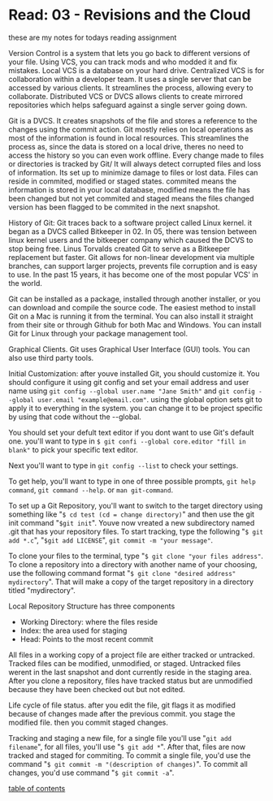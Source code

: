 # Read: 03 - Revisions and the Cloud

these are my notes for todays reading assignment

Version Control is a system that lets you go back to different versions of your file. Using VCS, you can track mods and who modded it and fix mistakes. Local VCS is a database on your hard drive. Centralized VCS is for collaboration within a developer team. It uses a single server that can be accessed by various clients. It streamlines the process, allowing every to collaborate. Distributed VCS or DVCS allows clients to create mirrored repositories which helps safeguard against a single server going down.

Git is a DVCS. It creates snapshots of the file and stores a reference to the changes using the commit action. Git mostly relies on local operations as most of the information is found in local resources. This streamlines the process as, since the data is stored on a local drive, theres no need to access the history so you can even work offline. Every change made to files or directories is tracked by Git/ It will always detect corrupted files and loss of information. Its set up to minimize damage to files or lost data. Files can reside in commited, modified or staged states. commited means the information is stored in your local database, modified means the file has been changed but not yet commited and staged means the files changed version has been flagged to be commited in the next snapshot.

History of Git: Git traces back to a software project called Linux kernel. it began as a DVCS called Bitkeeper in 02. In 05, there was tension between linux kernel users and the bitkeeper company which caused the DCVS to stop being free. Linus Torvalds created Git to serve as a Bitkeeper replacement but faster. Git allows for non-linear development via multiple branches, can support larger projects, prevents file corruption and is easy to use. In the past 15 years, it has become one of the most popular VCS' in the world.

Git can be installed as a package, installed through another installer, or you can download and compile the source code.
The easiest method to install Git on a Mac is running it from the terminal. You can also install it straight from their site or through Github for both Mac and Windows. You can install Git for Linux through your package management tool.

Graphical Clients. Git uses Graphical User Interface (GUI) tools. You can also use third party tools. 

Initial Customization: after youve installed Git, you should customize it. You should configure it using git config and set your email address and user name using `git config --global user.name "Jane Smith"` and `git config --global user.email "example@email.com"`. using the global option sets git to apply it to everything in the system. you can change it to be project specific by using that code without the --global.

You should set your defult text editor if you dont want to use Git's default one. you'll want to type in  `$ git confi --global core.editor "fill in blank"` to pick your specific text editor.

Next you'll want to type in `git config --list` to check your settings.

To get help, you'll want to type in one of three possible prompts, `git help command`, `git command --help`. or `man git-command`.

To set up a Git Repository, you'll want to switch to the target directory using something like "`$ cd test (cd = change directory)`" and then use the git init command "`$git init`". Youve now vreated a new subdirectory named .git that has your repository files. To start tracking, type the following "`$ git add *.c`", "`$git add LICENSE`", `git commit -m "your message"`.

To clone your files to the terminal, type "`$ git clone "your files address"`. To clone a repository into a directory with another name of your choosing, use the following command format "`$ git clone "desired address" mydirectory`". That will make a copy of the target repository in a directory titled "mydirectory".

Local Repository Structure has three components 
- Working Directory: where the files reside
- Index: the area used for staging
- Head: Points to the most recent commit

All files in a working copy of a project file are either tracked or untracked. Tracked files can be modified, unmodified, or staged. Untracked files werent in the last snapshot and dont currently reside in the staging area. After you clone a repository, files have tracked status but are unmodified because they have been checked out but not edited.

Life cycle of file status. after you edit the file, git flags it as modified because of changes made after the previous commit. you stage the modified file. then you commit staged changes.

Tracking and staging a new file, for a single file you'll use "`git add filename`", for all files, you'll use "`$ git add *`". After that, files are now tracked and staged for commiting.
To commit a single file, you'd use the command "`$ git commit -m "(description of changes)`".
To commit all changes, you'd use command "`$ git commit -a`".

[table of contents](https://andrewliming.github.io/reading-notes/)